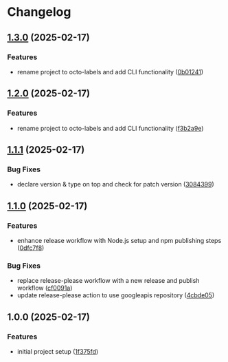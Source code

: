# Changelog

## [1.3.0](https://github.com/0x1ad2/octo-labels/compare/v1.2.0...v1.3.0) (2025-02-17)


### Features

* rename project to octo-labels and add CLI functionality ([0b01241](https://github.com/0x1ad2/octo-labels/commit/0b01241f6aaa83a2299b1ddd505eba5f082b8ca2))

## [1.2.0](https://github.com/0x1ad2/octo-labels/compare/v1.1.1...v1.2.0) (2025-02-17)


### Features

* rename project to octo-labels and add CLI functionality ([f3b2a9e](https://github.com/0x1ad2/octo-labels/commit/f3b2a9eece7241b31fa8aba8f9c2390c25d36b3d))

## [1.1.1](https://github.com/0x1ad2/octo-labels/compare/v1.1.0...v1.1.1) (2025-02-17)


### Bug Fixes

* declare version & type on top and check for patch version ([3084399](https://github.com/0x1ad2/octo-labels/commit/30843999ebe35ec6215870a5ff13488f84e15c71))

## [1.1.0](https://github.com/0x1ad2/octo-labels/compare/v1.0.0...v1.1.0) (2025-02-17)


### Features

* enhance release workflow with Node.js setup and npm publishing steps ([0dfc7f8](https://github.com/0x1ad2/octo-labels/commit/0dfc7f812275e65c29314b19821737e0a5ebda93))


### Bug Fixes

* replace release-please workflow with a new release and publish workflow ([cf0091a](https://github.com/0x1ad2/octo-labels/commit/cf0091a7eb16ebc5077328de83b4c87dea193d36))
* update release-please action to use googleapis repository ([4cbde05](https://github.com/0x1ad2/octo-labels/commit/4cbde05c0bdf3dcf2f590635e0d30456521e56eb))

## 1.0.0 (2025-02-17)


### Features

* initial project setup ([1f375fd](https://github.com/0x1ad2/octo-labels/commit/1f375fd8c4143c4545d757ad6fa7a0d1684e12ec))
